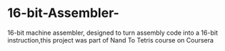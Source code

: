 # 16-bit-Assembler-
16-bit machine assembler, designed to turn assembly code into a 16-bit instruction,this project was part of Nand To Tetris course on Coursera
